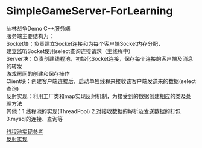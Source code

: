 # SimpleGameServer-ForLearning
丛林战争Demo C++服务端\
服务端主要结构为：\
Socket块：负责建立Socket连接和为每个客户端Socket内存分配，\
建立监听Socket使用select查询连接请求（主线程中）\
Server块：负责创建线程池，初始化Socket连接，保存每个连接的客户端及消息的转发\
游戏房间的创建和保存操作 \
Client块：创建客户端连接后，启动单独线程来接收该客户端发送来的数据(select查询) \
反射实现：利用工厂类和map实现反射机制，为接受到的数据创建相应的类及处理方法\
其他：1.线程池的实现(ThreadPool) 2.对接收数据的解析及发送数据的打包 3.mysql的连接、查询等

[线程池实现参考](https://github.com/mtrebi/thread-pool)\
[反射实现](https://www.cnblogs.com/qiuhongli/p/9019062.html)
